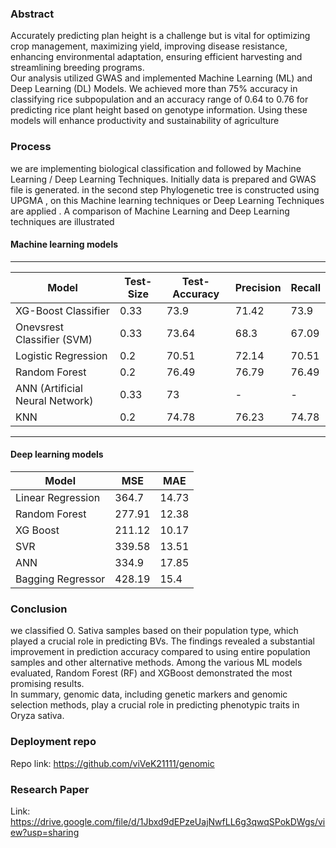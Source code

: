 ### Abstract
Accurately predicting plan height is a challenge but is vital for optimizing crop management, maximizing yield, improving disease resistance, enhancing environmental adaptation, ensuring efficient harvesting and streamlining breeding programs.<br>
Our analysis utilized GWAS and implemented Machine Learning (ML) and Deep Learning (DL) Models. We achieved more than 75% accuracy in classifying rice subpopulation and an accuracy range of 0.64 to 0.76 for predicting rice plant height based on genotype information. Using these models will enhance productivity and sustainability of agriculture

### Process 
we are implementing biological classification and followed by Machine Learning / Deep Learning Techniques. Initially data is prepared and GWAS file is generated. in the second step Phylogenetic tree is constructed using UPGMA , on this Machine learning techniques or Deep Learning Techniques are applied . A comparison of Machine Learning and Deep Learning techniques are illustrated <br>

#### Machine learning models
---------------------------------------------------------------------------------
| Model                          | Test-Size | Test-Accuracy| Precision| Recall |
|--------------------------------|-----------|--------------|----------|--------|
| XG-Boost Classifier            | 0.33      | 73.9         | 71.42    | 73.9   |
| Onevsrest Classifier (SVM)     | 0.33      | 73.64        | 68.3     | 67.09  |
| Logistic Regression            | 0.2       | 70.51        | 72.14    | 70.51  |
| Random Forest                  | 0.2       | 76.49        | 76.79    | 76.49  |
| ANN (Artificial Neural Network)| 0.33      | 73           | -        | -      |
| KNN                            | 0.2       | 74.78        | 76.23    | 74.78  |
---------------------------------------------------------------------------------
#### Deep learning models
| Model              | MSE    | MAE   |
|--------------------|--------|-------|
| Linear Regression  | 364.7  | 14.73 |
| Random Forest      | 277.91 | 12.38 |
| XG Boost           | 211.12 | 10.17 |
| SVR                | 339.58 | 13.51 |
| ANN                | 334.9  | 17.85 |
| Bagging Regressor  | 428.19 | 15.4  |

### Conclusion
we classified O. Sativa samples based on their population type, which played a crucial role in predicting BVs. The findings revealed a substantial improvement in prediction accuracy compared to using entire population samples and other alternative methods. Among the various ML models evaluated, Random Forest (RF) and XGBoost demonstrated the most promising results. <br>
In summary, genomic data, including genetic markers and genomic selection methods, play a crucial role in predicting phenotypic traits in Oryza sativa.

### Deployment repo
Repo link: https://github.com/viVeK21111/genomic 

### Research Paper
Link: https://drive.google.com/file/d/1Jbxd9dEPzeUajNwfLL6g3qwqSPokDWgs/view?usp=sharing
